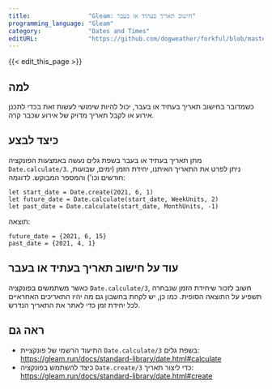```yaml
---
title:                "Gleam: חישוב תאריך בעתיד או בעבר"
programming_language: "Gleam"
category:             "Dates and Times"
editURL:              "https://github.com/dogweather/forkful/blob/master/content/he/gleam/calculating-a-date-in-the-future-or-past.md"
---
```


{{< edit_this_page >}}

## למה

כשמדובר בחישוב תאריך בעתיד או בעבר, יכול להיות שימושי לעשות זאת בכדי לתכנן אירוע או לקבל תאריך מדויק של אירוע שכבר קרה.

## כיצד לבצע

מתן תאריך בעתיד או בעבר בשפת גלים נעשה באמצעות הפונקציה `Date.calculate/3`. ניתן לפרט את התאריך האיתנו, יחידת הזמן (ימים, שבועות, חודשים וכו') והמספר המבוקש. לדוגמה:

```Gleam
let start_date = Date.create(2021, 6, 1)
let future_date = Date.calculate(start_date, WeekUnits, 2)
let past_date = Date.calculate(start_date, MonthUnits, -1)
```

תוצאה:

```Gleam
future_date = {2021, 6, 15}
past_date = {2021, 4, 1}
```

## עוד על חישוב תאריך בעתיד או בעבר

כאשר משתמשים בפונקציה `Date.calculate/3`, חשוב לזכור שיחידת הזמן שנבחרה תשפיע על התוצאה הסופית. כמו כן, יש לקחת בחשבון גם מה יהיו התאריכים האחראיים לכל יחידת זמן כדי לאתר את התאריך הנדרש.

## ראה גם

- התיעוד הרשמי של פונקציית `Date.calculate/3` בשפת גלים: https://gleam.run/docs/standard-library/date.html#calculate
- כיצד להשתמש בפונקציה `Date.create/3` כדי ליצור תאריך: https://gleam.run/docs/standard-library/date.html#create